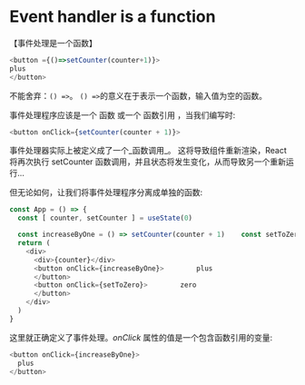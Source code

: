 # Event handler is a function

【事件处理是一个函数】

```js
<button ={()=>setCounter(counter+1)}>
plus
</button>
```

不能舍弃：`() =>`。
`() =>`的意义在于表示一个函数，输入值为空的函数。

事件处理程序应该是一个 函数  或一个 函数引用 ，当我们编写时:

```js
<button onClick={setCounter(counter + 1)}>
```

事件处理器实际上被定义成了一个_函数调用_。
这将导致组件重新渲染，React 将再次执行 setCounter 函数调用，并且状态将发生变化，从而导致另一个重新运行...

但无论如何，让我们将事件处理程序分离成单独的函数:
```js
const App = () => {
  const [ counter, setCounter ] = useState(0)

  const increaseByOne = () => setCounter(counter + 1)    const setToZero = () => setCounter(0)
  return (
    <div>
      <div>{counter}</div>
      <button onClick={increaseByOne}>        plus
      </button>
      <button onClick={setToZero}>        zero
      </button>
    </div>
  )
}
```

这里就正确定义了事件处理。_onClick_ 属性的值是一个包含函数引用的变量:

```js
<button onClick={increaseByOne}> 
  plus
</button>
```